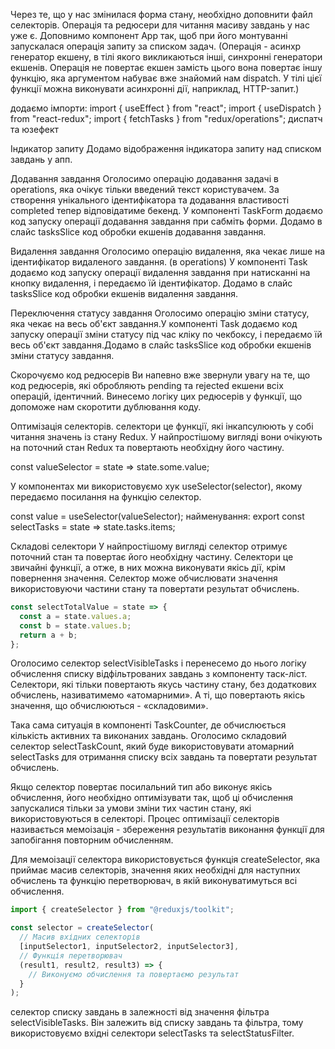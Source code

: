 Через те, що у нас змінилася форма стану, необхідно доповнити файл селекторів.
Операція та редюсери для читання масиву завдань у нас уже є. Доповнимо компонент
App так, щоб при його монтуванні запускалася операція запиту за списком задач.
(Операція - асинхр генератор екшену, в тілі якого викликаються інші, синхронні
генератори екшенів. Операція не повертає екшен замість цього вона повертає іншу
функцію, яка аргументом набуває вже знайомий нам dispatch. У тілі цієї функції
можна виконувати асинхронні дії, наприклад, HTTP-запит.)

додаємо імпорти: import { useEffect } from "react"; import { useDispatch } from
"react-redux"; import { fetchTasks } from "redux/operations"; диспатч та юзефект

Індикатор запиту Додамо відображення індикатора запиту над списком завдань у
апп.

Додавання завдання Оголосимо операцію додавання задачі в operations, яка очікує
тільки введений текст користувачем. За створення унікального ідентифікатора та
додавання властивості completed тепер відповідатиме бекенд. У компоненті
TaskForm додаємо код запуску операції додавання завдання при сабміть форми.
Додамо в слайс tasksSlice код обробки екшенів додавання завдання.

Видалення завдання Оголосимо операцію видалення, яка чекає лише на ідентифікатор
видаленого завдання. (в operations) У компоненті Task додаємо код запуску
операції видалення завдання при натисканні на кнопку видалення, і передаємо їй
ідентифікатор. Додамо в слайс tasksSlice код обробки екшенів видалення завдання.

Переключення статусу завдання Оголосимо операцію зміни статусу, яка чекає на
весь об'єкт завдання.У компоненті Task додаємо код запуску операції зміни
статусу під час кліку по чекбоксу, і передаємо їй весь об'єкт завдання.Додамо в
слайс tasksSlice код обробки екшенів зміни статусу завдання.

Скорочуємо код редюсерів Ви напевно вже звернули увагу на те, що код редюсерів,
які обробляють pending та rejected екшени всіх операцій, ідентичний. Винесемо
логіку цих редюсерів у функції, що допоможе нам скоротити дублювання коду.

Оптимізація селекторів. селектори це функції, які інкапсулюють у собі читання
значень із стану Redux. У найпростішому вигляді вони очікують на поточний стан
Redux та повертають необхідну його частину.

const valueSelector = state => state.some.value;

У компонентах ми використовуємо хук useSelector(selector), якому передаємо
посилання на функцію селектор.

const value = useSelector(valueSelector); найменування: export const selectTasks
= state => state.tasks.items;

Складові селектори У найпростішому вигляді селектор отримує поточний стан та
повертає його необхідну частину. Селектори це звичайні функції, а отже, в них
можна виконувати якісь дії, крім повернення значення. Селектор може обчислювати
значення використовуючи частини стану та повертати результат обчислень.

```js
const selectTotalValue = state => {
  const a = state.values.a;
  const b = state.values.b;
  return a + b;
};
```

Оголосимо селектор selectVisibleTasks і перенесемо до нього логіку обчислення
списку відфільтрованих завдань з компоненту таск-ліст. Селектори, які тільки
повертають якусь частину стану, без додаткових обчислень, називатимемо
«атомарними». А ті, що повертають якісь значення, що обчислюються -
«складовими».

Така сама ситуація в компоненті TaskCounter, де обчислюється кількість активних
та виконаних завдань. Оголосимо складовий селектор selectTaskCount, який буде
використовувати атомарний selectTasks для отримання списку всіх завдань та
повертати результат обчислень.

Якщо селектор повертає посилальний тип або виконує якісь обчислення, його
необхідно оптимізувати так, щоб ці обчислення запускалися тільки за умови зміни
тих частин стану, які використовуються в селекторі.
Процес оптимізації селекторів називається мемоізація - збереження результатів виконання функції для запобігання повторним обчисленням.

Для мемоізації селектора використовується функція createSelector, яка приймає масив селекторів, значення яких необхідні для наступних обчислень та функцію перетворювач, в якій виконуватимуться всі обчислення.
```js
import { createSelector } from "@reduxjs/toolkit";

const selector = createSelector(
  // Масив вхідних селекторів
  [inputSelector1, inputSelector2, inputSelector3],
  // Функція перетворювач
  (result1, result2, result3) => {
    // Виконуємо обчислення та повертаємо результат
  }
);
```

селектор списку завдань в залежності від значення фільтра selectVisibleTasks. Він залежить від списку завдань та фільтра, тому використовуємо вхідні селектори selectTasks та selectStatusFilter.
